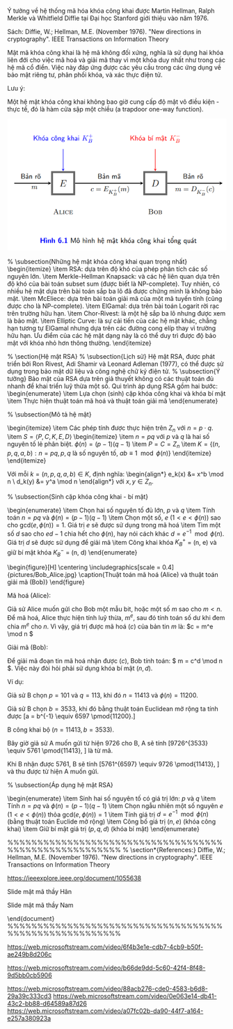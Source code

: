 <!--  -->
<!-- Tổng quan về mật mã khóa công khai -->

<!-- Lịch sử -->
Ý tưởng về hệ thống mã hóa khóa công khai được Martin Hellman, Ralph Merkle và Whitfield Diffie tại Đại học Stanford giới thiệu vào năm 1976.

Sách: Diffie, W.; Hellman, M.E. (November 1976). "New directions in cryptography". IEEE Transactions on Information Theory








<!-- Khái niệm -->

Mật mã khóa công khai  là hệ mã không đối xứng, nghĩa là sử dụng hai khóa liên đới cho việc mã hoá và giải mã thay vì một khóa duy nhất như trong các hệ mã cổ điển. Việc này đáp ứng được các yêu cầu trong các ứng dụng về bảo mật riêng tư, phân phối khóa, và xác thực điện tử.

Lưu ý:

Một hệ mật khóa công khai không bao giờ cung cấp độ mật vô điều kiện - thực tế, đó là hàm cửa sập một chiều (a trapdoor one-way function).

<!-- Mô hình  tổng quát -->
![alt text](public.png)



<!-- Ý tưởng: -->
<!-- Mỗi người dùng: sử dụng một cặp khóa (khóa công khai, khóa bí mật) -->
<!-- Khóa công cộng: được công bố rộng rãi và được sử dụng trong mã hóa thông tin -->
<!-- Khóa riêng:  chỉ do một người nắm giữ và được sử dụng để giải mã thông tin đã được mã hóa bằng khóa công cộng tương ứng -->
<!-- Mã hóa: A muốn gửi thông điệp cho B - mã hóa bằng khóa công khai của B    ($$y = E(e_B, x)$$) -->
<!-- Giải mã: B giải mã bằng khóa bí mật của mình  ($$x = D(d_B, y)$$) -->





<!-- Trong đó:
\begin{itemize}
\item Các phương pháp mã hóa này khai thác những ánh xạ f mà
\begin{itemize}
\item Biết x, tính y=f(x) dễ dàng
\item Biết y, việc thực hiện ánh xạ ngược f –1 tính x là rất khó
\end{itemize}
Hàm f có tính chất trên thường gọi là hàm một chiều
\item Ví dụ: Cho các số nguyên tố p1, p2, ..., pn
\begin{itemize}
\item Tính N= p1* p2* ... * pn- dễ
\item Ngược lại, biết N, tìm p1, p2, ..., pn là khó
\end{itemize}
\end{itemize}

Hàm cửa sập (trap door):
\begin{itemize}
\item Để xây dựng hệ mã khóa công khai - thường dùng hàm một chiều đặc biệt có tham số/cửa sập
\begin{itemize}
\item Hàm mã hóa - là hàm cửa sập
\item Khóa (bí mật) - chính là thông tin tham số - bẫy trap door
\end{itemize}
\end{itemize} -->

% \subsection{Những hệ mật khóa công khai quan trọng nhất}
\begin{itemize}
\item RSA: dựa trên độ khó của phép phân tích các số nguyên lớn.
\item Merkle-Hellman Knapsack: và các hệ liên quan dựa trên độ khó của bài toán subset sum (được biết là NP-complete). Tuy nhiên, có nhiều hệ mật dựa trên bài toán sắp ba lô đã được chứng minh là không bảo mật.
\item McEliece: dựa trên bài toán giải mã của một mã tuyến tính (cũng được cho là NP-complete).
\item ElGamal: dựa trên bài toán Logarit rời rạc trên trường hữu hạn.
\item Chor-Rivest: là một hệ sắp ba lô nhưng được xem là bảo mật.
\item Elliptic Curve: là sự cải tiến của các hệ mật khác, chẳng hạn tương tự ElGamal nhưng dựa trên các đường cong elíp thay vì trường hữu hạn. Ưu điểm của các hệ mật dạng này là có thể duy trì được độ bảo mật với khóa nhỏ hơn thông thường.
\end{itemize}

% \section{Hệ mật RSA}
% \subsection{Lịch sử}
Hệ mật RSA, được phát triển bởi Ron Rivest, Adi Shamir và Leonard Adleman (1977), có thể được sử dụng trong bảo mật dữ liệu và công nghệ chữ ký điện tử.
% \subsection{Ý tưởng}
Bảo mật của RSA dựa trên giả thuyết không có các thuật toán đủ nhanh để khai triển luỹ thừa một số. Qui trình áp dụng RSA gồm hai bước:
\begin{enumerate}
\item Lựa chọn (sinh) cặp khóa công khai và khóa bí mật
\item Thực hiện thuật toán mã hoá và thuật toán giải mã
\end{enumerate}

% \subsection{Mô tả hệ mật}

\begin{itemize}
\item Các phép tính được thực hiện trên $Z_n$ với $n = p \cdot q$.
\item $S = \langle P, C, K, E, D \rangle$
\begin{itemize}
\item $n = pq$ với $p$ và $q$ là hai số nguyên tố lẻ phân biệt. $\phi(n) = (p-1)(q-1)$
\item $P = C = Z_n$
\item $K = \{(n, p, q, a, b) : n = pq, p, q$ là số nguyên tố, $ab \equiv 1 \mod \phi(n) \}$
\end{itemize}
\end{itemize}

Với mỗi $k = (n, p, q, a, b) \in K$, định nghĩa:
\begin{align*}
e_k(x) &= x^b \mod n \\
d_k(y) &= y^a \mod n
\end{align*}
với $x, y \in Z_n$.

% \subsection{Sinh cặp khóa công khai - bí mật}

\begin{enumerate}
\item Chọn hai số nguyên tố đủ lớn, $p$ và $q$
\item Tính toán $n = pq$ và $\phi(n) = (p - 1)(q - 1)$
\item Chọn một số, $e$ $(1 < e < \phi(n))$ sao cho $\text{gcd}(e, \phi(n)) = 1$. Giá trị $e$ sẽ được sử dụng trong mã hoá
\item Tìm một số $d$ sao cho $ed - 1$ chia hết cho $\phi(n)$, hay nói cách khác $d = e^{-1} \mod \phi(n)$. Giá trị $d$ sẽ được sử dụng để giải mã
\item Công khai khóa $K^+_B$ = (n, e) và giữ bí mật khóa $K^-_B$ = (n, d)
\end{enumerate}

\begin{figure}[H]
\centering
\includegraphics[scale = 0.4]{pictures/Bob_Alice.jpg}
\caption{Thuật toán mã hoá (Alice) và thuật toán giải mã (Bob)}
\end{figure}

Mã hoá (Alice):

Giả sử Alice muốn gửi cho Bob một mẫu bit, hoặc một số $m$ sao cho $m < n$. Để mã hoá, Alice thực hiện tính luỹ thừa, $m^e$, sau đó tính toán số dư khi đem chia $m^e$ cho $n$. Vì vậy, giá trị được mã hoá ($c$) của bản tin $m$ là: $c = m^e \mod n $

Giải mã (Bob):

Để giải mã đoạn tin mã hoá nhận được ($c$), Bob tính toán: $ m = c^d \mod n $. Việc này đòi hỏi phải sử dụng khóa bí mật $(n, d)$.

Ví dụ:

Giả sử B chọn $p = 101$ và $q = 113$, khi đó $n = 11413$ và $\phi(n) = 11200$.

Giả sử B chọn $b = 3533$, khi đó bằng thuật toán Euclidean mở rộng ta tính được
\[a = b^{-1} \equiv 6597 \pmod{11200}.\]

B công khai bộ $(n = 11413, b = 3533)$.

Bây giờ giả sử A muốn gửi từ hiện $9726$ cho B, A sẽ tính
\[9726^{3533} \equiv 5761 \pmod{11413}, \]
là từ mã.

Khi B nhận được $5761$, B sẽ tính
\[5761^{6597} \equiv 9726 \pmod{11413}, \]
và thu được từ hiện A muốn gửi.

% \subsection{Áp dụng hệ mật RSA}

\begin{enumerate}
\item Sinh hai số nguyên tố có giá trị lớn: $p$ và $q$
\item Tính $n = pq$ và $\phi(n) = (p - 1)(q - 1)$
\item Chọn ngẫu nhiên một số nguyên $e$ $(1 < e < \phi(n))$ thỏa $\text{gcd}(e, \phi(n)) = 1$
\item Tính giá trị $d = e^{-1} \mod \phi(n)$ (bằng thuật toán Euclide mở rộng)
\item Công bố giá trị $(n, e)$ (khóa công khai)
\item Giữ bí mật giá trị $(p, q, d)$ (khóa bí mật)
\end{enumerate}

%%%%%%%%%%%%%%%%%%%%%%%%%%%%%%%%%%%%%%%%%%%%%%%%%%%%%%%
% \section*{References:}
Diffie, W.; Hellman, M.E. (November 1976). "New directions in cryptography". IEEE Transactions on Information Theory

https://ieeexplore.ieee.org/document/1055638

Slide mật mã thầy Hân

Slide mật mã thầy Nam

\end{document}
%%%%%%%%%%%%%%%%%%%%%%%%%%%%%%%%%%%%%%%%%%%%%%%%%%%%%%%


<!-- Khái niệm hệ mật khóa công khai -->
<!-- Cách tấn công (phương thức/giao thức, cơ chế, lỗ hổng,...) -->
<!-- Áp dụng: Hệ RSA -->
<!-- Lịch sử ra đời -->
<!-- Cơ chế hoạt động -->
<!-- Ưu điểm, nhược điểm -->
<!-- Ví dụ thực tế -->

<!-- asymmetric algorithm (RSA) -->
<!-- RSA -->
<!-- public -->
<!-- LLL -->

<!--  -->
<!-- https://web.microsoftstream.com/video/a677964a-d1a2-40a8-bb4d-dc7e70ad75a3 -->
<!-- https://web.microsoftstream.com/video/cbe08326-77fc-42a2-bd2d-eb693e6c8e49 -->
<!-- https://web.microsoftstream.com/video/25535150-2bf5-43a2-8ed6-94e7133dc4e9 -->
<!--! https://web.microsoftstream.com/video/2213acc3-a878-4d67-90ee-a4b5bbaf6756 -->

https://web.microsoftstream.com/video/6f4b3e1e-cdb7-4cb9-b50f-ae249b8d206c

<!-- https://web.microsoftstream.com/video/11bad894-f6cf-4f5a-9b44-4eaa5f33f194 -->

https://web.microsoftstream.com/video/b66de9dd-5c60-42f4-8f48-9d5bb0cb5906

<!-- Sardinas Patterson .. -->
<!-- https://web.microsoftstream.com/video/99b83abc-56d7-469c-ae1c-2109beb4e47a -->

https://web.microsoftstream.com/video/88acb276-cde0-4583-b6d8-29a39c333cd3
https://web.microsoftstream.com/video/0e063e14-db41-43c2-bb88-d64589a87d26
https://web.microsoftstream.com/video/a07fc02b-da90-44f7-a164-e257a380923a
